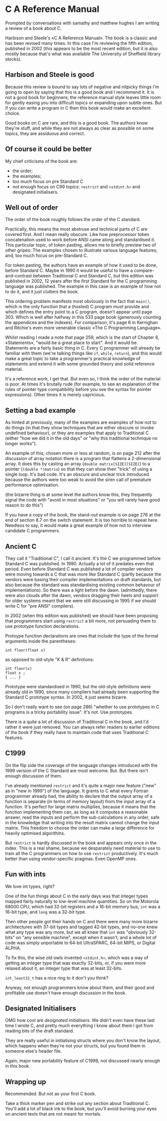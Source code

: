# C A Reference Manual

Prompted by conversations with samathy and matthew hughes
I am writing a review of a book about C.

Harbison and Steele's «C A Reference Manual».
The book is a classic and has been revised many times.
In this case I'm reviewing the fifth edition, published in 2002
(this appears to be the most recent edition,
but it is also mostly because that's what was available
The University of Sheffield library stocks).

## Harbison and Steele is good

Because this review is bound to say lots of negative and
nitpicky things
I'm going to open by saying that
this is a good book and I recommend it.
It is not a good book for beginners;
the reference manual style leaves little room for
gently easing you into difficult topics
or expanding upon subtle ones.
But if you can write a program in C then
this book would make an excellent choice.

Good books on C are rare, and this is a good book.
The authors know they're stuff,
and while they are not always as clear as possible on some topics,
they are assiduous and correct.

## Of course it could be better

My chief criticisms of the book are:

- the order;
- the examples;
- too much focus on pre Standard C
- not enough focus on C99 topics: `restrict` and `<stdint.h>` and
  designated initialisers.

## Well out of order

The order of the book roughly follows the order of the C standard.

Practically, this means
the most abstruse and technical parts of C are covered first.
And I mean really obscure.
Like how preprocessor token concatenation used to work
before ANSI came along and standardised it.
This particular topic, of token pasting, allows me to briefly
preview two of other gripes: The examples chosen to illustrate
various language features; and, too much focus on pre-Standard C.

For token pasting,
the authors have an example of how it used to be done,
before Standard C.
Maybe in 1990 it would be useful to have a compare-and-contrast
between Traditional C and Standard C,
but this edition was published in 2002,
12 years after the first Standard for the C programming language
was published.
The example in this case is an example of how not to do it,
and it just clutters the book.

This ordering problem manifests most obviously in the fact that
`main()`, which is the only function that a (hosted) C program
_must_ provide and which defines the entry point to a C program,
doesn't appear until page 303.
Which is well after halfway in this 533 page book
(generously counting the appendices and the indexes).
For comparison, it's page 6 in Kernighan and Ritchie's even more
venerable classic «The C Programming Language».

Whilst reading I made a note that page 259,
which is the start of Chapter 8, «Statements»,
"would be a great place to start".
And it would be.
Statements are a fairly basic thing in C.
Every C programmer will already be familiar with them
(we're talking things like `if`, `while`, `return`),
and this would make a great topic to take
a programmer's practical knowledge of statements
and extend it with some grounded theory and solid reference material.

It's a reference work, I get that.
But even so, I think the order of the material is poor.
At times it's brutally rude (for example, to see an explanation
of the rules of pointer type compatibility before you see the
syntax for pointer expressions).
Other times it is merely capricious.

## Setting a bad example

As hinted at previously,
many of the examples are examples of how not to do things
(in that they show techniques that are either obscure
or invoke undefined behaviour),
or they are examples that apply to Traditional C
(either "how we did it in the old days" or
"why this traditional technique no longer works").

An example of this, chosen more or less at random,
is on page 212 after the discussion of array notation
there is a program that flattens a 2-dimensional array.
It does this by casting
an array (`double matrix[SIZE][SIZE]`) to
a pointer (`(double *)matrix`) so that they can show
their "trick" of using a single loop.
It's bad code.
It's an obscure and unclear trick introduced
because the authors were too weak
to avoid the siren call of premature performance optimisation.

(the bizarre thing is at some level the authors know this,
they frequently signal the code with
"avoid in most situations" or
"you will rarely have good reason to do this")

If you have a copy of the book,
the stand-out example is on page 276 at the end of section 8.7 on
the switch statement.
It is too horrible to repeat here.
Needless to say,
it would make a great example of how not to interview
candidate C programmers.

## Ancient C

They call it "Traditional C", I call it ancient.
It's the C we programmed before Standard C was published.
In 1990.
Actually a lot of it predates even that period.
Even before Standard C was published
a lot of compiler vendors were moving towards a C
that was more like Standard C
(partly because the vendors were basing their
compiler implementations on draft standards,
but also because the standard was standardising existing
common behavour of implementations).
So there was a light before the dawn.
(admittedly, there were also clouds after the dawn,
vendors dragging their heels and support for older systems
meant that we were still discussing in 1995
if we should write C for "pre ANSI" compilers).

In 2002 (when this edition was published)
we should have been proposing that
programmers start using `restrict` a bit more,
not persuading them to use prototype function declarations.

Protoype function declarations are ones that include the type of
the formal arguments inside the parentheses:

    int floor(float x)

as opposed to old-style "K & R" definitions:
    
    int floor(x)
    float x ;
    { ... }
    
Prototype were standardised in 1990, but
the old-style definitions were already old in 1990,
since many compilers had already been supporting
the Standard C prototype syntax.
In 2002, it just seems bizarre.

So I don't really want to see (on page 286) "whether to use
prototypes in C programs is a tricky portability issue".
It's not.
Use prototypes.

There is a quite a lot of discussion of Traditional C in the book,
and I'd rather it were just removed.
You can always refer readers to earlier editions of the book if
they really have to maintain code that uses Traditional C
features.

## C1999

On the flip side the coverage of
the language changes
introduced with the 1999 version of the C Standard are
most welcome.
But.
But there isn't enough discussion of them.

I've already mentioned `restrict`
and it's quite a major new feature ("new" as in "new in 1999")
of the language.
It grants to C what every Fortran programmer already had,
the ability to declare that
the output array of a function
is separate (in terms of memory layout)
from the input array of a function.
It's perfect for large matrix multiplies,
because it means that the function implementing them can,
as long as it computes a reasonable answer,
read the inputs and perform the sub-calculations in any order,
safe in the knowledge that writing into the result matrix cannot
change the input matrix.
This freedom to choose the order can make a large difference for
heavily optimised algorithms.

But `restrict` is hardly discussed in the book
and appears only once in the index.
This is a real shame,
because we desparately need material to use
to train all the C programmers
on how to use `restrict` productively.
It's much better than using vendor-specific pragmas.
Even OpenMP ones.

## Fun with ints

We love int types, right?

One of the fun things about C in the early days was that
integer types mapped fairly naturally to low-level machine quantities.
So on the Motorola 68000 CPU,
which had 32-bit registers and a 16-bit memory bus,
`int` was a 16-bit type, and `long` was a 32-bit type.

Then other people got their hands on C and there were many more
bizarre architectures with 37-bit types and tagged 42-bit types,
and no-one knew what any type was any more,
but we all knew that `int` was "obviously 32-bits"
on "any sensible machine",
except when it wasn't,
and a whole lot of code was simply unportable
to 64-bit UltraSPARC, 64-bit MIPS, or Digital ALPHA.

To fix this,
the wise old owls invented `<stdint.h>`,
which was a way of getting an integer type that was exactly 32-bits,
or, if you were more relaxed about it,
an integer type that was at least 32-bits.

`int_least32_t` has a nice ring to it don't you think?

Anyway, not enough programmers know about them,
and their good and profitable use
doesn't have enough discussion in the book.

## Designated Initialisers

OMG how cool are _designated initialisers_.
We didn't even have these last time I wrote C,
and pretty much everything I know about them I got from reading
bits of the draft standard.

They are really useful in initialising structs where you don't
know the layout,
which happens when they're not your structs,
but you found them in someone else's header file.

Again, major new portability feature of C1999,
not discussed nearly enough in this book.

## Wrapping up

Recommended.
But not as your first C book.

Take a thick marker pen and strike out any section about
Traditional C.
You'll add a lot of black ink to the book,
but you'll avoid burning your eyes on ancient texts
that are not meant for mortals.
